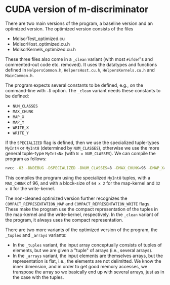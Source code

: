 # CUDA version of m-discriminator
There are two main versions of the program, a baseline version and an optimized version. The optimized version consists of the files

* MdiscrTest_optimized.cu
* MdiscrHost_optimized.cu.h
* MdiscrKernels_optimized.cu.h

These three files also come in a `_clean` variant (with most `#ifdef`'s and commented-out code etc. removed). It uses the datatypes and functions defined in `HelpersCommon.h`, `HelpersHost.cu.h`, `HelpersKernels.cu.h` and `MainCommon.h`.

The program expects several constants to be defined, e.g., on the command-line with `-D` option. The `_clean` variant needs these constants to be defined:

* `NUM_CLASSES`
* `MAX_CHUNK`
* `MAP_X`
* `MAP_Y`
* `WRITE_X`
* `WRITE_Y`

If the `SPECIALIZED` flag is defined, then we use the specialized tuple-types `MyInt4` or `MyInt8` (determined by `NUM_CLASSES`), otherwise we use the more general tuple-type `MyInt<N>` (with `N = NUM_CLASSES`). We can compile the program as follows:

```sh
nvcc -O3 -DNDEBUG -DSPECIALIZED -DNUM_CLASSES=8 -DMAX_CHUNK=96 -DMAP_X=64 -DMAP_Y=2 -DWRITE_X=32 -DWRITE_Y=8 -arch=sm_20 -o MdiscrTest_optimized_clean MdiscrTest_optimized_clean.cu
```

This compiles the program using the specialized `MyInt8` tuples, with a `MAX_CHUNK` of 96, and with a block-size of `64 x 2` for the map-kernel and `32 x 8` for the write-kernel.

The non-cleaned optimized version further recognizes the `COMPACT_REPRESENTATION_MAP` and `COMPACT_REPRESENTATION_WRITE` flags. These make the program use the compact representation of the tuples in the map-kernel and the write-kernel, respectively. In the `_clean` variant of the program, it always uses the compact representation.

There are two more variants of the optimized version of the program, the `_tuples` and `_arrays` variants:

* In the `_tuples` variant, the input array conceptually consists of tuples of elements, but we are given a "tuple" of arrays (i.e., several arrays).
* In the `_arrays` variant, the input elements are themselves arrays, but the representation is flat, i.e., the elements are not delimitted. We know the inner dimension, and in order to get good memory accesses, we transpose the array so we basically end up with several arrays, just as in the case with the tuples.
